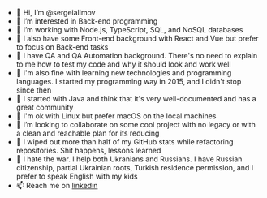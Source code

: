 - 👋 Hi, I’m @sergeialimov
- 👀 I’m interested in Back-end programming
- 🌱 I’m working with Node.js, TypeScript, SQL, and NoSQL databases
- 🌱 I also have some Front-end background with React and Vue but prefer to focus on Back-end tasks
- 🌱 I have QA and QA Automation background. There's no need to explain to me how to test my code and why it should look and work well
- 🌱 I'm also fine with learning new technologies and programming languages. I started my programming way in 2015, and I didn't stop since then
- 🌱 I started with Java and think that it's very well-documented and has a great community
- 🌱 I'm ok with Linux but prefer macOS on the local machines
- 💞️ I’m looking to collaborate on some cool project with no legacy or with a clean and reachable plan for its reducing
- 💞️ I wiped out more than half of my GitHub stats while refactoring repositories. Shit happens, lessons learned
- 💞️ I hate the war. I help both Ukranians and Russians. I have Russian citizenship, partial Ukrainian roots, Turkish residence permission, and I prefer to speak English with my kids
- 📫 Reach me on [linkedin](https://www.linkedin.com/in/sergei-alimov/)

<!---
sergeialimov/sergeialimov is a ✨ special ✨ repository because its `README.md` (this file) appears on your GitHub profile.
You can click the Preview link to take a look at your changes.
--->
